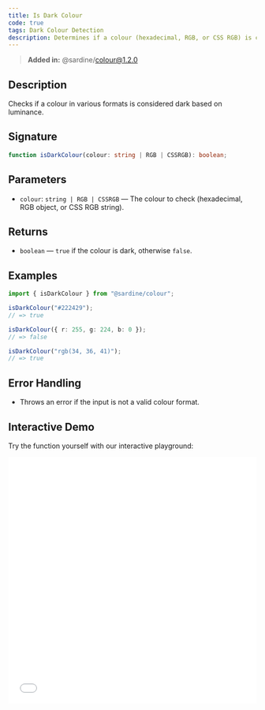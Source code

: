 ```yaml
---
title: Is Dark Colour
code: true
tags: Dark Colour Detection
description: Determines if a colour (hexadecimal, RGB, or CSS RGB) is considered dark.
---
```


> **Added in:** @sardine/colour@1.2.0

## Description

Checks if a colour in various formats is considered dark based on luminance.

## Signature

```typescript
function isDarkColour(colour: string | RGB | CSSRGB): boolean;
```

## Parameters

- `colour`: `string | RGB | CSSRGB` — The colour to check (hexadecimal, RGB object, or CSS RGB string).

## Returns

- `boolean` — `true` if the colour is dark, otherwise `false`.

## Examples

```typescript
import { isDarkColour } from "@sardine/colour";

isDarkColour("#222429");
// => true

isDarkColour({ r: 255, g: 224, b: 0 });
// => false

isDarkColour("rgb(34, 36, 41)");
// => true
```

## Error Handling

- Throws an error if the input is not a valid colour format.

## Interactive Demo

Try the function yourself with our interactive playground:

<iframe
  src="/playground/isDarkColour.html"
  title="isDarkColour"
  width="100%"
  height="500px"
  style="border:0; overflow:hidden;"
  sandbox="allow-scripts allow-same-origin"
></iframe>

